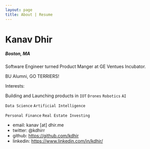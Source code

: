 ```yaml
---
layout: page
title: About | Resume
---
```

# Kanav Dhir
##### Boston, MA


Software Engineer turned Product Manger at GE Ventues Incubator. 

BU Alumni, GO TERRIERS! 


Interests:

Building and Launching products in `IOT` `Drones` `Robotics` `AI`

`Data Science` `Artificial Intelligence` 

`Personal Finance` `Real Estate Investing`


* email: kanav [at] dhir.me
* twitter: @kdhirr
* github: https://github.com/kdhir
* linkedin: https://www.linkedin.com/in/kdhir/


